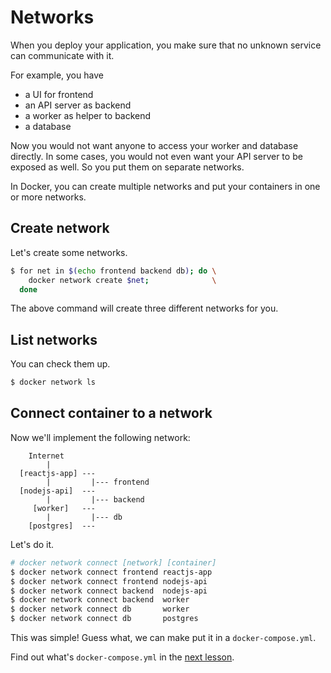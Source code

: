 # Networks
When you deploy your application, you make sure that no unknown service can communicate with it.

For example, you have
- a UI for frontend
- an API server as backend
- a worker as helper to backend
- a database

Now you would not want anyone to access your worker and database directly. In some cases, you would not even want your API server to be exposed as well. So you put them on separate networks.

In Docker, you can create multiple networks and put your containers in one or more networks.

## Create network
Let's create some networks.

```bash
$ for net in $(echo frontend backend db); do \
    docker network create $net;              \
  done
```

The above command will create three different networks for you.

## List networks
You can check them up.

```bash
$ docker network ls
```

## Connect container to a network
Now we'll implement the following network:

```
    Internet
        |
  [reactjs-app] ---
        |         |--- frontend
  [nodejs-api]  ---
        |         |--- backend
     [worker]   ---
        |         |--- db
    [postgres]  ---
```

Let's do it.

```bash
# docker network connect [network] [container]
$ docker network connect frontend reactjs-app
$ docker network connect frontend nodejs-api
$ docker network connect backend  nodejs-api
$ docker network connect backend  worker
$ docker network connect db       worker
$ docker network connect db       postgres
```

This was simple! Guess what, we can make put it in a `docker-compose.yml`.

Find out what's `docker-compose.yml` in the [next lesson](/lesson-10).
